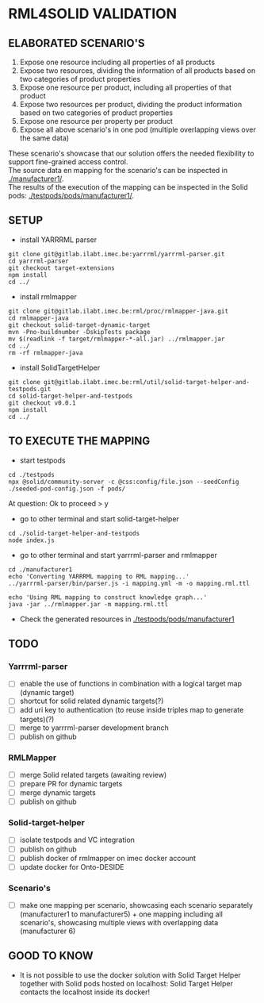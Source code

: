 # RML4SOLID VALIDATION

## ELABORATED SCENARIO'S

1. Expose one resource including all properties of all products
2. Expose two resources, dividing the information of all products based on two categories of product properties
3. Expose one resource per product, including all properties of that product
4. Expose two resources per product, dividing the product information  based on two categories of product properties
5. Expose one resource per property per product
6. Expose all above scenario's in one pod (multiple overlapping views over the same data)

These scenario's showcase that our solution offers the needed flexibility to support fine-grained access control.  
The source data en mapping for the scenario's can be inspected in [./manufacturer1/](./manufacturer1/).  
The results of the execution of the mapping can be inspected in the Solid pods: [./testpods/pods/manufacturer1/](./testpods/pods/manufacturer1/).   

## SETUP

- install YARRRML parser 
````shell
git clone git@gitlab.ilabt.imec.be:yarrrml/yarrrml-parser.git
cd yarrrml-parser
git checkout target-extensions
npm install
cd ../
````
- install rmlmapper
````shell
git clone git@gitlab.ilabt.imec.be:rml/proc/rmlmapper-java.git
cd rmlmapper-java
git checkout solid-target-dynamic-target
mvn -Pno-buildnumber -DskipTests package
mv $(readlink -f target/rmlmapper-*-all.jar) ../rmlmapper.jar
cd ../
rm -rf rmlmapper-java
````
- install SolidTargetHelper
````shell
git clone git@gitlab.ilabt.imec.be:rml/util/solid-target-helper-and-testpods.git
cd solid-target-helper-and-testpods
git checkout v0.0.1
npm install
cd ../
````

## TO EXECUTE THE MAPPING

- start testpods

````shell
cd ./testpods
npx @solid/community-server -c @css:config/file.json --seedConfig ./seeded-pod-config.json -f pods/
````
At question: Ok to proceed > y

- go to other terminal and start solid-target-helper
````shell
cd ./solid-target-helper-and-testpods
node index.js
````

- go to other terminal and start yarrrml-parser and rmlmapper
````shell
cd ./manufacturer1
echo 'Converting YARRRML mapping to RML mapping...'
../yarrrml-parser/bin/parser.js -i mapping.yml -m -o mapping.rml.ttl

echo 'Using RML mapping to construct knowledge graph...'
java -jar ../rmlmapper.jar -m mapping.rml.ttl
````

- Check the generated resources in [./testpods/pods/manufacturer1](./testpods/pods/manufacturer1)

## TODO 

### Yarrrml-parser
- [ ] enable the use of functions in combination with a logical target map (dynamic target)
- [ ] shortcut for solid related dynamic targets(?)
- [ ] add uri key to authentication (to reuse inside triples map to generate targets)(?)
- [ ] merge to yarrrml-parser development branch
- [ ] publish on github

### RMLMapper
- [ ] merge Solid related targets (awaiting review)
- [ ] prepare PR for dynamic targets
- [ ] merge dynamic targets
- [ ] publish on github

### Solid-target-helper
- [ ] isolate testpods and VC integration
- [ ] publish on github
- [ ] publish docker of rmlmapper on imec docker account
- [ ] update docker for Onto-DESIDE

### Scenario's
- [ ] make one mapping per scenario, showcasing each scenario separately (manufacturer1 to manufacturer5) + one mapping including all scenario's, showcasing multiple views with overlapping data  (manufacturer 6)

## GOOD TO KNOW
- It is not possible to use the docker solution with Solid Target Helper together with Solid pods hosted on localhost: Solid Target Helper contacts the localhost inside its docker!





